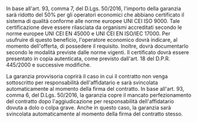 In base all'art. 93, comma 7, del D.Lgs. 50/2016, l'importo della garanzia sarà ridotto del 50% per gli operatori economici che abbiano certificato il sistema di qualità conforme alle norme europee UNI CEI ISO 9000. Tale certificazione deve essere rilasciata da organismi accreditati secondo le norme europee UNI CEI EN 45000 e UNI CEI EN ISO/IEC 17000. Per usufruire di questo beneficio, l'operatore economico dovrà indicare, al momento dell'offerta, di possedere il requisito. Inoltre, dovrà documentarlo secondo le modalità previste dalle norme vigenti. Il certificato dovrà essere presentato in copia autenticata, come previsto dall'art. 18 del D.P.R. 445/2000 e successive modifiche.

La garanzia provvisoria coprirà il caso in cui il contratto non venga sottoscritto per responsabilità dell'affidatario e sarà svincolata automaticamente al momento della firma del contratto. In base all'art. 93, comma 6, del D.Lgs. 50/2016, la garanzia copre il mancato perfezionamento del contratto dopo l'aggiudicazione per responsabilità dell'affidatario dovuta a dolo o colpa grave. Anche in questo caso, la garanzia sarà svincolata automaticamente al momento della firma del contratto stesso.